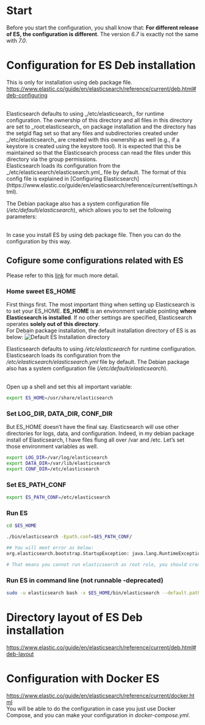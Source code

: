# Start
Before you start the configuration, you shall know that: **For different release of ES, the configuration is different**. The version _6.7_ is exactly not the same with _7.0_.


# Configuration for ES Deb installation
This is only for installation using deb package file.
https://www.elastic.co/guide/en/elasticsearch/reference/current/deb.html#deb-configuring

<br>
Elasticsearch defaults to using _/etc/elasticsearch_ for runtime configuration. The ownership of this directory and all files in this directory are set to _root:elasticsearch_ on package installation and the directory has the setgid flag set so that any files and subdirectories created under _/etc/elasticsearch_ are created with this ownership as well (e.g., if a keystore is created using the keystore tool). It is expected that this be maintained so that the Elasticsearch process can read the files under this directory via the group permissions.
<br>
Elasticsearch loads its configuration from the _/etc/elasticsearch/elasticsearch.yml_ file by default. The format of this config file is explained in [Configuring Elasticsearch](https://www.elastic.co/guide/en/elasticsearch/reference/current/settings.html).

The Debian package also has a system configuration file (_/etc/default/elasticsearch_), which allows you to set the following parameters:

<br>
In case you install ES by using deb package file. Then you can do the configuration by this way.


## Cofigure some configurations related with ES
Please refer to this [link](https://opensourceconnections.com/blog/2016/04/21/run-elasticsearch-in-your-shell/) for much more detail.

### Home sweet ES_HOME

First things first. The most important thing when setting up Elasticsearch is to set your ES_HOME. **ES_HOME** is an environment variable pointing **where Elasticsearch is installed**. If no other settings are specified, Elasticsearch operates **solely out of this directory**. 
<br>
For Debain package installation, the default installation directory of ES is as below:
![Default ES Installation directory](https://github.com/HuangMarco/knowledge-hub/blob/dev/zResources/elasticsearch/default-installation-es.jpg)

Elasticsearch defaults to using _/etc/elasticsearch_ for runtime configuration. Elasticsearch loads its configuration from the _/etc/elasticsearch/elasticsearch.yml_ file by default. The Debian package also has a system configuration file (_/etc/default/elasticsearch_).

<br>
Open up a shell and set this all important variable:

```sh
export ES_HOME=/usr/share/elasticsearch
```

### Set LOG_DIR, DATA_DIR,  CONF_DIR
But ES_HOME doesn’t have the final say. Elasticsearch will use other directories for logs, data, and configuration. Indeed, in my debian package install of Elasticsearch, I have files flung all over /var and /etc. Let’s set those environment variables as well.
```sh
export LOG_DIR=/var/log/elasticsearch
export DATA_DIR=/var/lib/elasticsearch
export CONF_DIR=/etc/elasticsearch
```

### Set ES_PATH_CONF
```sh
export ES_PATH_CONF=/etc/elasticsearch
```

### Run ES
```sh
cd $ES_HOME

./bin/elasticsearch -Epath.conf=$ES_PATH_CONF/

## You will meet error as below:
org.elasticsearch.bootstrap.StartupException: java.lang.RuntimeException: can not run elasticsearch as root

# That means you cannot run elasticsearch as root role, you should create a new user especially for elasticsearch to run ES

```






### Run ES in command line (not runnable -deprecated)
```sh
sudo -u elasticsearch bash -x $ES_HOME/bin/elasticsearch --default.path.home=$ES_HOME --default.path.logs=$LOG_DIR --default.path.data=$DATA_DIR --default.path.conf=$CONF_DIR

```


# Directory layout of ES Deb installation
https://www.elastic.co/guide/en/elasticsearch/reference/current/deb.html#deb-layout


# Configuration with Docker ES
https://www.elastic.co/guide/en/elasticsearch/reference/current/docker.html
<br>
You will be able to do the configuration in case you just use Docker Compose, and you can make your configuration in _docker-compose.yml_.
